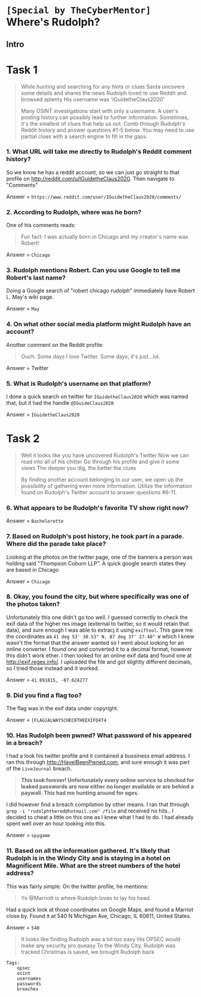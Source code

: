 # `[Special by TheCyberMentor]` Where's Rudolph?
## Intro

# Task 1

>While hunting and searching for any hints or clues
>Santa uncovers some details and shares the news
>Rudolph loved to use Reddit and browsed aplenty
>His username was 'IGuidetheClaus2020'
>
>Many OSINT investigations start with only a username. A user's posting history can possibly lead to further information. Sometimes, it's the smallest of clues that help us out. Comb through Rudolph's Reddit history and answer questions #1-5 below. You may need to use partial clues with a search engine to fill in the gaps.

### 1. What URL will take me directly to Rudolph's Reddit comment history?

So we know he has a reddit account, so we can just go straight to that profile on http://reddit.com/u/IGuidetheClaus2020. Then navigate to "Comments"

Answer = `https://www.reddit.com/user/IGuidetheClaus2020/comments/`

### 2. According to Rudolph, where was he born?

One of his comments reads:
>Fun fact: I was actually born in Chicago and my creator's name was Robert!

Answer = `Chicago`

### 3. Rudolph mentions Robert.  Can you use Google to tell me Robert's last name?

Doing a Google search of "robert chicago rudolph" immediately have Robert L. May's wiki page.

Answer = `May`

### 4. On what other social media platform might Rudolph have an account?

Another comment on the Reddit profile:
>Ouch. Some days I love Twitter. Some days, it's just...lol.

Answer = Twitter

### 5. What is Rudolph's username on that platform?

I done a quick search on twitter for `IGuidetheClaus2020` which was named that, but it had the handle `@IGuideClaus2020`

Answer = `IGuidetheClaus2020`

# Task 2

>Well it looks like you have uncovered Rudolph's Twitter
>Now we can read into all of his chitter
>Go through his profile and give it some views
>The deeper you dig, the better the clues
>
>By finding another account belonging to our user, we open up the possibility of gathering even more information. Utilize the information found on Rudolph's Twitter account to answer questions #6-11.

### 6. What appears to be Rudolph's favorite TV show right now?

Answer = `Bachelorette`

### 7. Based on Rudolph's post history, he took part in a parade.  Where did the parade take place?

Looking at the photos on the twitter page, one of the banners a person was holding said "Thompson Coburn LLP". A quick google search states they are based in Chicago

Answer = `Chicago`

### 8. Okay, you found the city, but where specifically was one of the photos taken?

Unfortunately this one didn't go too well. I guessed correctly to check the exif data of the higher res image (external to twitter, so it would retain that data), and sure enough I was able to extracj it using `exiftool`. This gave me the coordinates as `41 deg 53' 30.53" N, 87 deg 37' 27.40" W` which I knew wasn't the format that the answer wanted so I went about looking for an online converter. I found one and converted it to a decimal format, however this didn't work ether. I then looked for an online exif data and found one at http://exif.regex.info/. I uploaded the file and got slightly different decimals, so I tried those instead and it worked.

Answer = `41.891815, -87.624277`

### 9. Did you find a flag too?

The flag was in the exif data under copyright.

Answer = `{FLAG}ALWAYSCHECKTHEEXIFD4T4`

### 10. Has Rudolph been pwned? What password of his appeared in a breach?

I had a look his twitter profile and it contained a bussiness email address. I ran this through http://HaveIBeenPwned.com, and sure enough it was part of the `LiveJournal` breach. 

>**This took forever! Unfortunately every online service to checked for leaked passwords are now either no longer available or are behind a paywall. This had me hunting around for ages.**

I did however find a breach compilation by other means. I ran that through `grep -i "rudolphthered@hotmail.com" /file` and received no hits.. I decided to cheat a little on this one as I knew what I had to do. I had already spent well over an hour looking into this.

Answer = `spygame`

### 11. Based on all the information gathered.  It's likely that Rudolph is in the Windy City and is staying in a hotel on Magnificent Mile.  What are the street numbers of the hotel address?

This was fairly simple. On the twitter profile, he mentions:

>Yo @Marriott is where Rudolph loves to lay his head.

Had a quick look at those coordinates on Google Maps, and found a Marriot close by. Found it at 540 N Michigan Ave, Chicago, IL 60611, United States.

Answer = `540`

>It looks like finding Rudolph was a bit too easy
>His OPSEC would make any security pro queasy
>To the Windy City, Rudolph was tracked
>Christmas is saved, we brought Rudolph back

```
Tags:
    opsec
    osint
    usernames
    passwords
    breaches

```